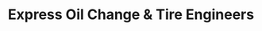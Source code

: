 ---
title: "Express Oil Change & Tire Engineers"
url: /carrollton/express-oil-change-and-tire-engineers/
shop: tyres
---